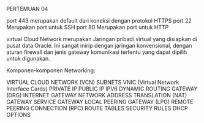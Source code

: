PERTEMUAN 04

port 443 merupakan default dari koneksi dengan protokol HTTPS port 22 Merupakan port untuk SSH port 80 Merupakan port untuk HTTP

virtual Cloud Network merupakan Jaringan pribadi virtual yang disiapkan di pusat data Oracle. Ini sangat mirip dengan jaringan konvensional, dengan aturan firewall dan jenis gateway komunikasi tertentu yang dapat dipilih untuk digunakan.

Komponen-komponen Networking:

VIRTUAL CLOUD NETWORK (VCN)
SUBNETS
VNIC (Virtual Network Interface Cards)
PRIVATE IP
PUBLIC IP
IPV6
DYNAMIC ROUTING GATEWAY (DRG)
INTERNET GATEWAY
NETWORK ADDRESS TRANSLATION (NAT) GATEWAY
SERVICE GATEWAY
LOCAL PEERING GATEWAY (LPG)
REMOTE PEERING CONNECTION (RPC)
ROUTE TABLES
SECURITY RULES
DHCP OPTIONS
